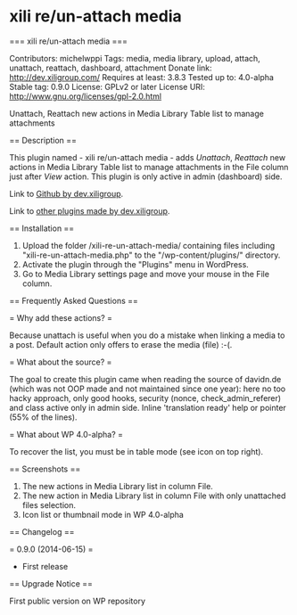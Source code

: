 xili re/un-attach media
=======================

=== xili re/un-attach media ===

Contributors: michelwppi
Tags: media, media library, upload, attach, unattach, reattach, dashboard, attachment
Donate link: http://dev.xiligroup.com/
Requires at least: 3.8.3
Tested up to: 4.0-alpha
Stable tag: 0.9.0
License: GPLv2 or later
License URI: http://www.gnu.org/licenses/gpl-2.0.html

Unattach, Reattach new actions in Media Library Table list to manage attachments

== Description ==

This plugin named - xili re/un-attach media - adds *Unattach*, *Reattach* new actions in Media Library Table list to manage attachments in the File column just after *View* action.
This plugin is only active in admin (dashboard) side.

Link to [Github by dev.xiligroup](https://github.com/dev-xiligroup/ "Other xili plugins or themes in dev").

Link to [other plugins made by dev.xiligroup](http://wordpress.org/plugins/search.php?q=xili&sort= "Other xili-plugins").

== Installation ==
1. Upload the folder /xili-re-un-attach-media/ containing files including "xili-re-un-attach-media.php" to the "/wp-content/plugins/" directory.
2. Activate the plugin through the "Plugins" menu in WordPress.
3. Go to Media Library settings page and move your mouse in the File column.

== Frequently Asked Questions ==

= Why add these actions? =

Because unattach is useful when you do a mistake when linking a media to a post. Default action only offers to erase the media (file) :-(.

= What about the source? =

The goal to create this plugin came when reading the source of davidn.de (which was not OOP made and not maintained since one year): here no too hacky approach, only good hooks, security (nonce, check_admin_referer) and class active only in admin side.
Inline 'translation ready' help or pointer (55% of the lines).

= What about WP 4.0-alpha? =

To recover the list, you must be in table mode (see icon on top right).

== Screenshots ==

1. The new actions in Media Library list in column File.
2. The new action in Media Library list in column File with only unattached files selection.
3. Icon list or thumbnail mode in WP 4.0-alpha

== Changelog ==

= 0.9.0 (2014-06-15) =

* First release

== Upgrade Notice ==

First public version on WP repository
